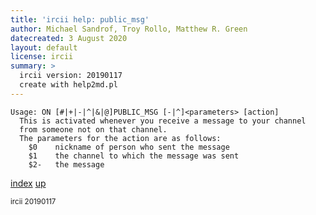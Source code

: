 ```yaml
---
title: 'ircii help: public_msg'
author: Michael Sandrof, Troy Rollo, Matthew R. Green
datecreated: 3 August 2020
layout: default
license: ircii
summary: >
  ircii version: 20190117
  create with help2md.pl
---
```

```
Usage: ON [#|+|-|^|&|@]PUBLIC_MSG [-|^]<parameters> [action]
  This is activated whenever you receive a message to your channel
  from someone not on that channel.
  The parameters for the action are as follows:
    $0    nickname of person who sent the message
    $1    the channel to which the message was sent
    $2-   the message
```

[index](index.html)
[up](..)

<small> ircii 20190117 </small>
